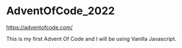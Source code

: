 # AdventOfCode_2022

https://adventofcode.com/

This is my first Advent Of Code and I will be using Vanilla Javascript.
